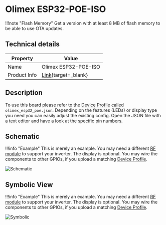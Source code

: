 # Olimex ESP32-POE-ISO

!!!note "Flash Memory"
    Get a version with at least 8 MB of flash memory to be able to use OTA updates.

## Technical details

| Property     | Value                                                                                           |
|--------------|-------------------------------------------------------------------------------------------------|
| Name         | Olimex ESP32-POE-ISO                                                                            |
| Product Info | [Link](https://www.olimex.com/Products/IoT/ESP32/ESP32-POE/open-source-hardware){target=_blank} |

## Description

To use this board please refer to the [Device Profile](../firmware/device_profiles.md) called `olimex_esp32_poe.json`. Depending on the features (LEDs) or display type you need you can easily adjust the existing config. Open the JSON file with a text editor and have a look at the specific pin numbers.

## Schematic

!!!info "Example"
    This is merely an example. You may need a different [RF
    module](inverter_overview.md) to support your inverter. The display is
    optional. You may wire the components to other GPIOs, if you
    upload a matching [Device Profile](../firmware/device_profiles.md).

![Schematic](../assets/images/hardware/Wiring_OlimexPoeIso_NRF24_Schematic.png)

## Symbolic View

!!!info "Example"
    This is merely an example. You may need a different [RF
    module](inverter_overview.md) to support your inverter. The display is
    optional. You may wire the components to other GPIOs, if you
    upload a matching [Device Profile](../firmware/device_profiles.md).

![Symbolic](../assets/images/hardware/Wiring_OlimexPoeIso_NRF24_Symbolic.png)
